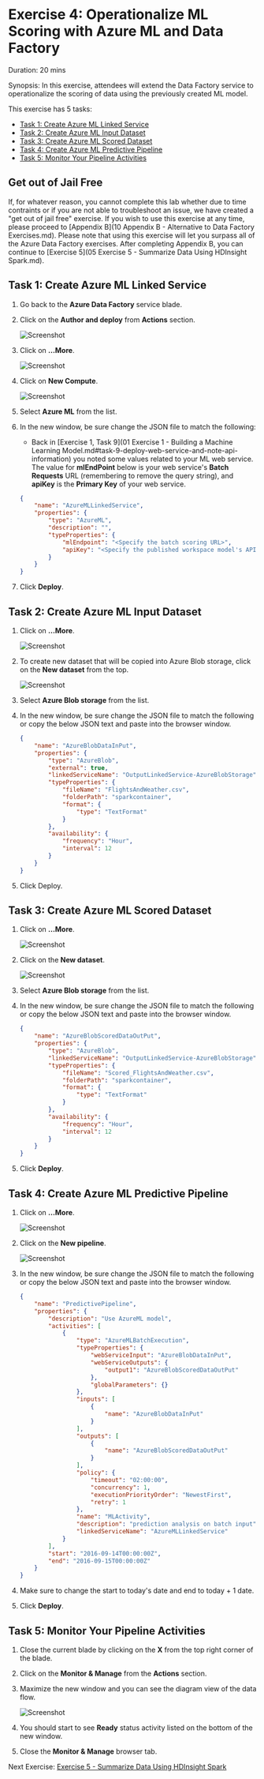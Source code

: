 # Exercise 4: Operationalize ML Scoring with Azure ML and Data Factory

Duration: 20 mins

Synopsis: In this exercise, attendees will extend the Data Factory service to operationalize the scoring of data using the previously created ML model.

This exercise has 5 tasks:

* [Task 1: Create Azure ML Linked Service](#task-1-create-azure-ml-linked-service)
* [Task 2: Create Azure ML Input Dataset](#task-2-create-azure-ml-input-dataset)
* [Task 3: Create Azure ML Scored Dataset](#task-3-create-azure-ml-scored-dataset)
* [Task 4: Create Azure ML Predictive Pipeline](#task-4-create-azure-ml-predictive-pipeline)
* [Task 5: Monitor Your Pipeline Activities](#task-5-monitor-your-pipeline-activities)

## Get out of Jail Free

If, for whatever reason, you cannot complete this lab whether due to time contraints or if you are not able to troubleshoot an issue, we have created a "get out of jail free" exercise. If you wish to use this exercise at any time, please proceed to [Appendix B](10 Appendix B - Alternative to Data Factory Exercises.md). Please note that using this exercise will let you surpass all of the Azure Data Factory exercises. After completing Appendix B, you can continue to [Exercise 5](05 Exercise 5 - Summarize Data Using HDInsight Spark.md).

## Task 1: Create Azure ML Linked Service

1. Go back to the **Azure Data Factory** service blade.
2. Click on the **Author and deploy** from **Actions** section.

    ![Screenshot](images/create_azure_ml_linked_service_0.png)
1. Click on **…More**.

    ![Screenshot](images/create_azure_ml_linked_service_1.png)
1. Click on **New Compute**.

    ![Screenshot](images/create_azure_ml_linked_service_2.png)
1. Select **Azure ML** from the list.
2. In the new window, be sure change the JSON file to match the following:
    * Back in [Exercise 1, Task 9](01 Exercise 1 - Building a Machine Learning Model.md#task-9-deploy-web-service-and-note-api-information) you noted some values related to your ML web service. The value for **mlEndPoint**  below is your web service's **Batch Requests** URL (remembering to remove the query string), and **apiKey** is the **Primary Key** of your web service.

    ```json
    {
        "name": "AzureMLLinkedService",
        "properties": {
            "type": "AzureML",
            "description": "",
            "typeProperties": {
                "mlEndpoint": "<Specify the batch scoring URL>",
                "apiKey": "<Specify the published workspace model's API key>"
            }
        }
    }
    ```
1. Click **Deploy**.

## Task 2: Create Azure ML Input Dataset

1. Click on **…More**.

    ![Screenshot](images/create_azure_ml_input_dataset_0.png)
1. To create new dataset that will be copied into Azure Blob storage, click on the **New dataset** from the top.

   ![Screenshot](images/create_azure_ml_input_dataset_1.png)
1. Select **Azure Blob storage** from the list.
2. In the new window, be sure change the JSON file to match the following or copy the below JSON text and paste into the browser window.

    ```json
    {
        "name": "AzureBlobDataInPut",
        "properties": {
            "type": "AzureBlob",
            "external": true,
            "linkedServiceName": "OutputLinkedService-AzureBlobStorage",
            "typeProperties": {
                "fileName": "FlightsAndWeather.csv",
                "folderPath": "sparkcontainer",
                "format": {
                    "type": "TextFormat"
                }
            },
            "availability": {
                "frequency": "Hour",
                "interval": 12
            }
        }
    }
    ```
1. Click Deploy.

## Task 3: Create Azure ML Scored Dataset

1. Click on **…More**.

    ![Screenshot](images/create_azure_ml_scored_dataset_0.png)
1. Click on the **New dataset**.

    ![Screenshot](images/create_azure_ml_scored_dataset_1.png)
1. Select **Azure Blob storage** from the list.
2. In the new window, be sure change the JSON file to match the following or copy the below JSON text and paste into the browser window.

    ```json
    {
        "name": "AzureBlobScoredDataOutPut",
        "properties": {
            "type": "AzureBlob",
            "linkedServiceName": "OutputLinkedService-AzureBlobStorage",
            "typeProperties": {
                "fileName": "Scored_FlightsAndWeather.csv",
                "folderPath": "sparkcontainer",
                "format": {
                    "type": "TextFormat"
                }
            },
            "availability": {
                "frequency": "Hour",
                "interval": 12
            }
        }
    }
    ```
1. Click **Deploy**.

## Task 4: Create Azure ML Predictive Pipeline

1. Click on **…More**.

    ![Screenshot](images/create_azure_ml_predictive_pipeline_0.png)
1. Click on the **New pipeline**.

    ![Screenshot](images/create_azure_ml_predictive_pipeline_1.png)
1. In the new window, be sure change the JSON file to match the following or copy the below JSON text and paste into the browser window.

    ```json
    {
        "name": "PredictivePipeline",
        "properties": {
            "description": "Use AzureML model",
            "activities": [
                {
                    "type": "AzureMLBatchExecution",
                    "typeProperties": {
                        "webServiceInput": "AzureBlobDataInPut",
                        "webServiceOutputs": {
                            "output1": "AzureBlobScoredDataOutPut"
                        },
                        "globalParameters": {}
                    },
                    "inputs": [
                        {
                            "name": "AzureBlobDataInPut"
                        }
                    ],
                    "outputs": [
                        {
                            "name": "AzureBlobScoredDataOutPut"
                        }
                    ],
                    "policy": {
                        "timeout": "02:00:00",
                        "concurrency": 1,
                        "executionPriorityOrder": "NewestFirst",
                        "retry": 1
                    },
                    "name": "MLActivity",
                    "description": "prediction analysis on batch input",
                    "linkedServiceName": "AzureMLLinkedService"
                }
            ],
            "start": "2016-09-14T00:00:00Z",
            "end": "2016-09-15T00:00:00Z"
        }
    }
    ```
1. Make sure to change the start to today's date and end to today + 1 date.
2. Click **Deploy**.

## Task 5: Monitor Your Pipeline Activities

1. Close the current blade by clicking on the **X** from the top right corner of the blade.
2. Click on the **Monitor &amp; Manage** from the **Actions** section.
3. Maximize the new window and you can see the diagram view of the data flow.

    ![Screenshot](images/monitor_your_pipeline_activities_0.png)
1. You should start to see **Ready** status activity listed on the bottom of the new window.
2. Close the **Monitor &amp; Manage** browser tab.

Next Exercise: [Exercise 5 - Summarize Data Using HDInsight Spark](https://github.com/xlegend1024/CortanaIntelligenceSuiteWorkshopManual/blob/master/05%20Exercise%205%20-%20Summarize%20Data%20Using%20HDInsight%20Spark.md)
